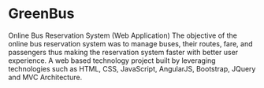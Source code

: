 # GreenBus
Online Bus Reservation System (Web Application)
The objective of the online bus reservation system was to manage buses, their routes, fare, and passengers thus making the reservation system faster with better user experience.
A web based technology project built by leveraging technologies such as HTML, CSS, JavaScript, AngularJS, Bootstrap, JQuery and MVC Architecture.
